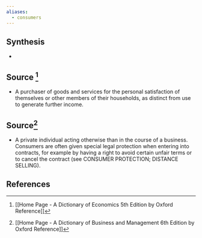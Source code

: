 ```yaml
---
aliases:
  - consumers
---
```

## Synthesis
- 
## Source [^1]
- A purchaser of goods and services for the personal satisfaction of themselves or other members of their households, as distinct from use to generate further income.
## Source[^2]
- A private individual acting otherwise than in the course of a business. Consumers are often given special legal protection when entering into contracts, for example by having a right to avoid certain unfair terms or to cancel the contract (see CONSUMER PROTECTION; DISTANCE SELLING).
## References

[^1]: [[Home Page - A Dictionary of Economics 5th Edition by Oxford Reference]]
[^2]: [[Home Page - A Dictionary of Business and Management 6th Edition by Oxford Reference]]